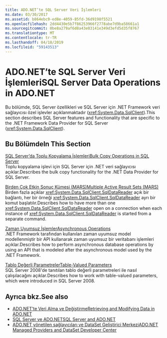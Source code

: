 ```yaml
---
title: ADO.NET’te SQL Server Veri İşlemleri
ms.date: 03/30/2017
ms.assetid: b864ebc9-ed8e-4059-85fd-36d9198f5521
ms.openlocfilehash: 2dd4430e5b7f86253966f2778abe7d9ba58661a1
ms.sourcegitcommit: 0be8a279af6d8a43e03141e349d3efd5d35f8767
ms.translationtype: MT
ms.contentlocale: tr-TR
ms.lasthandoff: 04/18/2019
ms.locfileid: "59143513"
---
```

# <a name="sql-server-data-operations-in-adonet"></a><span data-ttu-id="c2b20-102">ADO.NET’te SQL Server Veri İşlemleri</span><span class="sxs-lookup"><span data-stu-id="c2b20-102">SQL Server Data Operations in ADO.NET</span></span>
<span data-ttu-id="c2b20-103">Bu bölümde, SQL Server özellikleri ve SQL Server için .NET Framework veri sağlayıcısı özel işlevler açıklanmaktadır (<xref:System.Data.SqlClient>).</span><span class="sxs-lookup"><span data-stu-id="c2b20-103">This section describes SQL Server features and functionality that are specific to the .NET Framework Data Provider for SQL Server (<xref:System.Data.SqlClient>).</span></span>  
  
## <a name="in-this-section"></a><span data-ttu-id="c2b20-104">Bu Bölümde</span><span class="sxs-lookup"><span data-stu-id="c2b20-104">In This Section</span></span>  
 [<span data-ttu-id="c2b20-105">SQL Server’da Toplu Kopyalama İşlemleri</span><span class="sxs-lookup"><span data-stu-id="c2b20-105">Bulk Copy Operations in SQL Server</span></span>](../../../../../docs/framework/data/adonet/sql/bulk-copy-operations-in-sql-server.md)  
 <span data-ttu-id="c2b20-106">Toplu kopyalama işlevi için SQL Server için .NET veri sağlayıcısı açıklar.</span><span class="sxs-lookup"><span data-stu-id="c2b20-106">Describes the bulk copy functionality for the .NET Data Provider for SQL Server.</span></span>  
  
 [<span data-ttu-id="c2b20-107">Birden Çok Etkin Sonuç Kümesi (MARS)</span><span class="sxs-lookup"><span data-stu-id="c2b20-107">Multiple Active Result Sets (MARS)</span></span>](../../../../../docs/framework/data/adonet/sql/multiple-active-result-sets-mars.md)  
 <span data-ttu-id="c2b20-108">Birden fazla açıklar <xref:System.Data.SqlClient.SqlDataReader> açık bir bağlantı, her bir örneği <xref:System.Data.SqlClient.SqlDataReader> ayrı bir komut başlatılır.</span><span class="sxs-lookup"><span data-stu-id="c2b20-108">Describes how to have more than one <xref:System.Data.SqlClient.SqlDataReader> open on a connection when each instance of <xref:System.Data.SqlClient.SqlDataReader> is started from a separate command.</span></span>  
  
 [<span data-ttu-id="c2b20-109">Zaman Uyumsuz İşlemler</span><span class="sxs-lookup"><span data-stu-id="c2b20-109">Asynchronous Operations</span></span>](../../../../../docs/framework/data/adonet/sql/asynchronous-operations.md)  
 <span data-ttu-id="c2b20-110">.NET Framework tarafından kullanılan zaman uyumsuz model modellenmiştir bir API kullanarak zaman uyumsuz bir veritabanı işlemleri açıklar.</span><span class="sxs-lookup"><span data-stu-id="c2b20-110">Describes how to perform asynchronous database operations by using an API that is modeled after the asynchronous model used by the .NET Framework.</span></span>  
  
 [<span data-ttu-id="c2b20-111">Tablo Değerli Parametreler</span><span class="sxs-lookup"><span data-stu-id="c2b20-111">Table-Valued Parameters</span></span>](../../../../../docs/framework/data/adonet/sql/table-valued-parameters.md)  
 <span data-ttu-id="c2b20-112">SQL Server 2008'de tanıtılan tablo değerli parametreleri ile nasıl çalışılacağını açıklar.</span><span class="sxs-lookup"><span data-stu-id="c2b20-112">Describes how to work with table-valued parameters, which were introduced in SQL Server 2008.</span></span>  
  
## <a name="see-also"></a><span data-ttu-id="c2b20-113">Ayrıca bkz.</span><span class="sxs-lookup"><span data-stu-id="c2b20-113">See also</span></span>

- [<span data-ttu-id="c2b20-114">ADO.NET’te Veri Alma ve Değiştirme</span><span class="sxs-lookup"><span data-stu-id="c2b20-114">Retrieving and Modifying Data in ADO.NET</span></span>](../../../../../docs/framework/data/adonet/retrieving-and-modifying-data.md)
- [<span data-ttu-id="c2b20-115">SQL Server ve ADO.NET</span><span class="sxs-lookup"><span data-stu-id="c2b20-115">SQL Server and ADO.NET</span></span>](../../../../../docs/framework/data/adonet/sql/index.md)
- [<span data-ttu-id="c2b20-116">ADO.NET yönetilen sağlayıcıları ve DataSet Geliştirici Merkezi</span><span class="sxs-lookup"><span data-stu-id="c2b20-116">ADO.NET Managed Providers and DataSet Developer Center</span></span>](https://go.microsoft.com/fwlink/?LinkId=217917)
